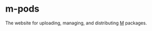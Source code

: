 # m-pods

The website for uploading, managing, and distributing [M](https://github.com/m-language/m-language) packages.
